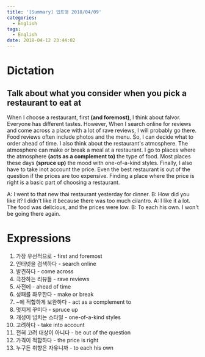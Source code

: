 ```yaml
---
title: '[Summary] 입트영 2018/04/09'
categories:
  - English
tags:
  - English
date: 2018-04-12 23:44:02
---
```


# Dictation
## Talk about what you consider when you pick a restaurant to eat at

When I choose a restaurant, first **(and foremost)**, I think about falvor. Everyone has different tastes. However, When I search online for reviews and come across a place with a lot of rave reviews, I will probably go there. Food reviews often include photos and the menu. So, I can decide what to order ahead of time. I also think about the restaurant's atmosphere. The atmosphere can make or break a meal at a restaurant. I go to places where the atmosphere **(acts as a complement to)** the type of food. Most places these days **(spruce up)** the mood with one-of-a-kind styles. Finally, I also have to take inot account the price. Even the best restaurant is out of the question if the prices are too expensive. Finding a place where the price is right is a basic part of choosing a restaurant.

A: I went to that new thai restaurant yesterday for dinner.
B: How did you like it? I didn't like it because there was too much cilantro.
A: I like it a lot. The food was delicious, and the prices were low.
B: To each his own. I won't be going there again.

# Expressions
1. 가장 우선적으로 - first and foremost
1. 인터넷을 검색하다 - search online
1. 발견하다 - come across
1. 극찬하는 리뷰들 - rave reviews
1. 사전에 - ahead of time
1. 성패를 좌우한다 - make or break
1. ~에 적합하게 보완하다 - act as a complement to
1. 멋지게 꾸미다 - spruce up
1. 개성이 넘치는 스타일 - one-of-a-kind styles
1. 고려하다 - take into account
1. 전혀 고려 대상이 아니다 - be out of the question
1. 가격이 적합하다 - the price is right
1. 누구든 취향은 자유니까 - to each his own


